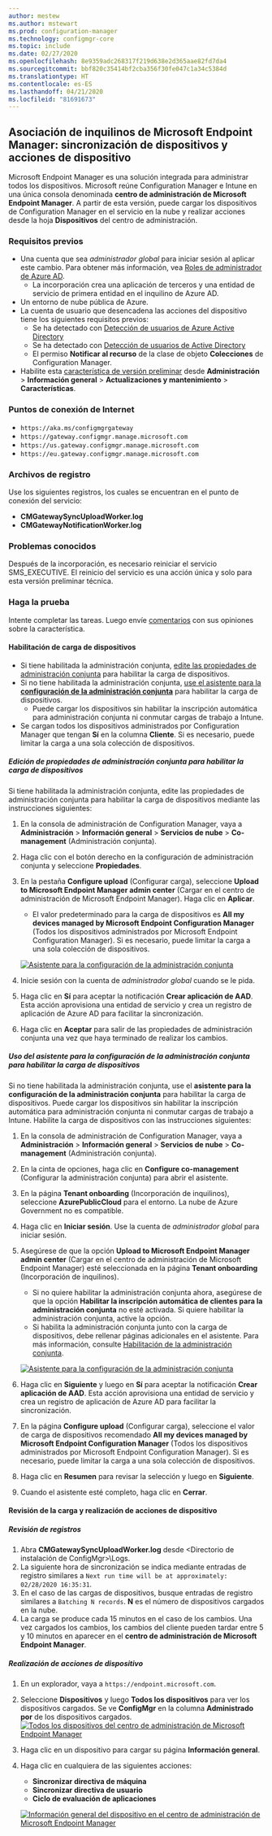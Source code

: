 ```yaml
---
author: mestew
ms.author: mstewart
ms.prod: configuration-manager
ms.technology: configmgr-core
ms.topic: include
ms.date: 02/27/2020
ms.openlocfilehash: 8e9359adc268317f219d638e2d365aae82fd7da4
ms.sourcegitcommit: bbf820c35414bf2cba356f30fe047c1a34c5384d
ms.translationtype: HT
ms.contentlocale: es-ES
ms.lasthandoff: 04/21/2020
ms.locfileid: "81691673"
---
```

## <a name="microsoft-endpoint-manager-tenant-attach-device-sync-and-device-actions"></a><a name="bkmk_attach"></a> Asociación de inquilinos de Microsoft Endpoint Manager: sincronización de dispositivos y acciones de dispositivo
<!--3555758 live 3/4/2020-->
Microsoft Endpoint Manager es una solución integrada para administrar todos los dispositivos. Microsoft reúne Configuration Manager e Intune en una única consola denominada **centro de administración de Microsoft Endpoint Manager**. A partir de esta versión, puede cargar los dispositivos de Configuration Manager en el servicio en la nube y realizar acciones desde la hoja **Dispositivos** del centro de administración.

### <a name="prerequisites"></a>Requisitos previos

- Una cuenta que sea *administrador global* para iniciar sesión al aplicar este cambio. Para obtener más información, vea [Roles de administrador de Azure AD](https://docs.microsoft.com/azure/role-based-access-control/rbac-and-directory-admin-roles#azure-ad-administrator-roles).
   - La incorporación crea una aplicación de terceros y una entidad de servicio de primera entidad en el inquilino de Azure AD.
- Un entorno de nube pública de Azure.
- La cuenta de usuario que desencadena las acciones del dispositivo tiene los siguientes requisitos previos:
   - Se ha detectado con [Detección de usuarios de Azure Active Directory](../../../../servers/deploy/configure/about-discovery-methods.md#azureaddisc)
   - Se ha detectado con [Detección de usuarios de Active Directory](../../../../servers/deploy/configure/about-discovery-methods.md#bkmk_aboutUser)
   - El permiso **Notificar al recurso** de la clase de objeto **Colecciones** de Configuration Manager.
- Habilite esta [característica de versión preliminar](../../../../servers/manage/pre-release-features.md) desde **Administración** > **Información general** > **Actualizaciones y mantenimiento** > **Características**.

### <a name="internet-endpoints"></a>Puntos de conexión de Internet

- `https://aka.ms/configmgrgateway`
- `https://gateway.configmgr.manage.microsoft.com`
- `https://us.gateway.configmgr.manage.microsoft.com`
- `https://eu.gateway.configmgr.manage.microsoft.com`



### <a name="log-files"></a>Archivos de registro
Use los siguientes registros, los cuales se encuentran en el punto de conexión del servicio:

- **CMGatewaySyncUploadWorker.log**
- **CMGatewayNotificationWorker.log** 

### <a name="known-issues"></a>Problemas conocidos

Después de la incorporación, es necesario reiniciar el servicio SMS_EXECUTIVE. El reinicio del servicio es una acción única y solo para esta versión preliminar técnica.

### <a name="try-it-out"></a>Haga la prueba

Intente completar las tareas. Luego envíe [comentarios](../../../../understand/find-help.md#product-feedback) con sus opiniones sobre la característica.

#### <a name="enable-device-upload"></a>Habilitación de carga de dispositivos

- Si tiene habilitada la administración conjunta, [edite las propiedades de administración conjunta](#bkmk_edit) para habilitar la carga de dispositivos.
- Si no tiene habilitada la administración conjunta, [use el asistente para la **configuración de la administración conjunta**](#bkmk_config) para habilitar la carga de dispositivos.
   - Puede cargar los dispositivos sin habilitar la inscripción automática para administración conjunta ni conmutar cargas de trabajo a Intune.
- Se cargan todos los dispositivos administrados por Configuration Manager que tengan **Sí** en la columna **Cliente**. Si es necesario, puede limitar la carga a una sola colección de dispositivos.   

##### <a name="edit-co-management-properties-to-enable-device-upload"></a><a name="bkmk_edit"></a> Edición de propiedades de administración conjunta para habilitar la carga de dispositivos

Si tiene habilitada la administración conjunta, edite las propiedades de administración conjunta para habilitar la carga de dispositivos mediante las instrucciones siguientes:

1. En la consola de administración de Configuration Manager, vaya a **Administración** > **Información general** > **Servicios de nube** > **Co-management** (Administración conjunta).
1. Haga clic con el botón derecho en la configuración de administración conjunta y seleccione **Propiedades**.
1. En la pestaña **Configure upload** (Configurar carga), seleccione **Upload to Microsoft Endpoint Manager admin center** (Cargar en el centro de administración de Microsoft Endpoint Manager). Haga clic en **Aplicar**.
   - El valor predeterminado para la carga de dispositivos es **All my devices managed by Microsoft Endpoint Configuration Manager** (Todos los dispositivos administrados por Microsoft Endpoint Configuration Manager). Si es necesario, puede limitar la carga a una sola colección de dispositivos.

   [![Asistente para la configuración de la administración conjunta](../../media/3555758-configure-upload.png)](../../media/3555758-configure-upload.png#lightbox)
1. Inicie sesión con la cuenta de *administrador global* cuando se le pida.
1. Haga clic en **Sí** para aceptar la notificación **Crear aplicación de AAD**. Esta acción aprovisiona una entidad de servicio y crea un registro de aplicación de Azure AD para facilitar la sincronización.
1. Haga clic en **Aceptar** para salir de las propiedades de administración conjunta una vez que haya terminado de realizar los cambios.


##### <a name="use-the-configure-co-management-wizard-to-enable-device-upload"></a><a name="bkmk_config"></a> Uso del asistente para la configuración de la administración conjunta para habilitar la carga de dispositivos
Si no tiene habilitada la administración conjunta, use el **asistente para la configuración de la administración conjunta** para habilitar la carga de dispositivos. Puede cargar los dispositivos sin habilitar la inscripción automática para administración conjunta ni conmutar cargas de trabajo a Intune. Habilite la carga de dispositivos con las instrucciones siguientes:

1. En la consola de administración de Configuration Manager, vaya a **Administración** > **Información general** > **Servicios de nube** > **Co-management** (Administración conjunta).
1. En la cinta de opciones, haga clic en **Configure co-management** (Configurar la administración conjunta) para abrir el asistente.
1. En la página **Tenant onboarding** (Incorporación de inquilinos), seleccione **AzurePublicCloud** para el entorno. La nube de Azure Government no es compatible.
1. Haga clic en **Iniciar sesión**. Use la cuenta de *administrador global* para iniciar sesión.
1. Asegúrese de que la opción **Upload to Microsoft Endpoint Manager admin center** (Cargar en el centro de administración de Microsoft Endpoint Manager) esté seleccionada en la página **Tenant onboarding** (Incorporación de inquilinos).
   - Si no quiere habilitar la administración conjunta ahora, asegúrese de que la opción **Habilitar la inscripción automática de clientes para la administración conjunta** no esté activada. Si quiere habilitar la administración conjunta, active la opción.
   - Si habilita la administración conjunta junto con la carga de dispositivos, debe rellenar páginas adicionales en el asistente. Para más información, consulte [Habilitación de la administración conjunta](../../../../../comanage/how-to-enable.md).

   [![Asistente para la configuración de la administración conjunta](../../media/3555758-comanagement-wizard.png)](../../media/3555758-comanagement-wizard.png#lightbox)
1. Haga clic en **Siguiente** y luego en **Sí** para aceptar la notificación **Crear aplicación de AAD**. Esta acción aprovisiona una entidad de servicio y crea un registro de aplicación de Azure AD para facilitar la sincronización.
1. En la página **Configure upload** (Configurar carga), seleccione el valor de carga de dispositivos recomendado **All my devices managed by Microsoft Endpoint Configuration Manager** (Todos los dispositivos administrados por Microsoft Endpoint Configuration Manager). Si es necesario, puede limitar la carga a una sola colección de dispositivos.
1. Haga clic en **Resumen** para revisar la selección y luego en **Siguiente**.
1. Cuando el asistente esté completo, haga clic en **Cerrar**.  


#### <a name="review-your-upload-and-perform-device-actions"></a><a name="bkmk_review"></a> Revisión de la carga y realización de acciones de dispositivo

##### <a name="review-logs"></a>Revisión de registros

1. Abra **CMGatewaySyncUploadWorker.log** desde &lt;Directorio de instalación de ConfigMgr>\Logs.
1. La siguiente hora de sincronización se indica mediante entradas de registro similares a `Next run time will be at approximately: 02/28/2020 16:35:31`.
1. En el caso de las cargas de dispositivos, busque entradas de registro similares a `Batching N records`. **N** es el número de dispositivos cargados en la nube. 
1. La carga se produce cada 15 minutos en el caso de los cambios. Una vez cargados los cambios, los cambios del cliente pueden tardar entre 5 y 10 minutos en aparecer en el **centro de administración de Microsoft Endpoint Manager**.

##### <a name="perform-device-actions"></a>Realización de acciones de dispositivo

1. En un explorador, vaya a `https://endpoint.microsoft.com`.
1. Seleccione **Dispositivos** y luego **Todos los dispositivos** para ver los dispositivos cargados. Se ve **ConfigMgr** en la columna **Administrado por** de los dispositivos cargados.
   [![Todos los dispositivos del centro de administración de Microsoft Endpoint Manager](../../media/3555758-all-devices.png)](../../media/3555758-all-devices.png#lightbox)
1. Haga clic en un dispositivo para cargar su página **Información general**.
1. Haga clic en cualquiera de las siguientes acciones:
   - **Sincronizar directiva de máquina**
   - **Sincronizar directiva de usuario**
   - **Ciclo de evaluación de aplicaciones**

   [![Información general del dispositivo en el centro de administración de Microsoft Endpoint Manager](../../media/3555758-device-overview-actions.png)](../../media/3555758-device-overview-actions.png#lightbox)